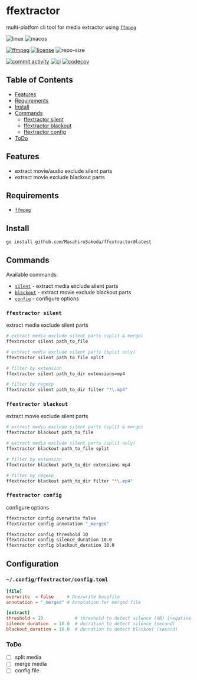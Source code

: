 # ffextractor

multi-platfom cli tool for media extractor using [`ffmpeg`][ffmpeg-website]

![linux][linux-badge]
![macos][macos-badge]

[![ffmpeg][ffmpeg-badge]][ffmpeg-website]
[![license][license-badge]][license-file]
![repo-size][repo-size]

[![commit activity](https://img.shields.io/github/commit-activity/m/MasahiroSakoda/ffextractor)](https://github.com/MasahiroSakoda/ffextractor/graphs/commit-activity)
[![ci](https://github.com/MasahiroSakoda/ffextractor/actions/workflows/ci.yml/badge.svg)](https://github.com/MasahiroSakoda/ffextractor/actions/workflows/ci.yml)
[![codecov](https://codecov.io/gh/MasahiroSakoda/ffextractor/graph/badge.svg?token=YT6P15G01J)](https://codecov.io/gh/MasahiroSakoda/ffextractor)

[repo-size]: https://img.shields.io/github/repo-size/MasahiroSakoda/ffextractor?style=flat-square&label=Repo
[linux-badge]: https://img.shields.io/badge/Linux%20-yellow.svg?style=flat-square&logo=linux&logoColor=black
[macos-badge]: https://img.shields.io/badge/macOS-%23.svg?style=flat-square&logo=apple&color=000000&logoColor=white

[ffmpeg-badge]: https://img.shields.io/badge/Powered%20by-ffmpeg-blue.svg
[ffmpeg-website]: https://www.ffmpeg.org/
[license-badge]: https://img.shields.io/github/license/MasahiroSakoda/ffextractor
[license-file]: https://github.com/MasahiroSakoda/ffextractor/blob/main/LICENSE

## Table of Contents

* [Features](#features)
* [Requirements](#requirements)
* [Install](#install)
* [Commands](#commands)
  * [ffextractor silent](#ffextractor-silent)
  * [ffextractor blackout](#ffextractor-blackout)
  * [ffextractor config](#ffextractor-config)
* [ToDo](#todo)

## Features

* extract movie/audio exclude silent parts
* extract movie exclude blackout parts

## Requirements

* [`ffmpeg`](https://www.ffmpeg.org/)

## Install

```bash
go install github.com/MasahiroSakoda/ffextractor@latest
```

## Commands

Available commands:

* [`silent`](#ffextractor-silent) - extract media exclude silent parts
* [`blackout`](#ffextractor-blackout) - extract movie exclude blackout parts
* [`config`](#ffextractor-config) - configure options

### `ffextractor silent`

extract media exclude silent parts

```bash
# extract media exclude silent parts (split & merge)
ffextractor silent path_to_file

# extract media exclude silent parts (split only)
ffextractor silent path_to_file split

# filter by extension
ffextractor silent path_to_dir extensions=mp4

# filter by regexp
ffextractor silent path_to_dir filter "*\.mp4"
```

### `ffextractor blackout`

extract movie exclude silent parts

```bash
# extract media exclude silent parts (split & merge)
ffextractor blackout path_to_file

# extract media exclude silent parts (split only)
ffextractor blackout path_to_file split

# filter by extension
ffextractor blackout path_to_dir extensions mp4

# filter by regexp
ffextractor blackout path_to_dir filter "*\.mp4"
```

### `ffextractor config`

configure options

```bash
ffextractor config overwrite false
ffextractor config annotation "_merged"

ffextractor config threshold 10
ffextractor config silence_duration 10.0
ffextractor config blackout_duration 10.0
```

## Configuration

### `~/.config/ffextractor/config.toml`

```toml
[file]
overwrite  = false     # Overwrite basefile
annotation = "_merged" # Annotation for merged file

[extract]
threshold = 10            # threshold to detect silence (dB) [negative value]
silence_duration  = 10.0  # ducration to detect silence (second)
blackout_duration = 10.0  # ducration to detect blackout (second)
```

### ToDo

* [ ] split media
* [ ] merge media
* [ ] config file
